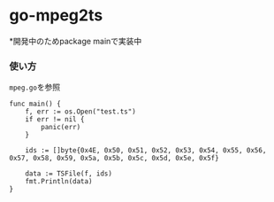 # go-mpeg2ts
*開発中のためpackage mainで実装中

### 使い方
`mpeg.go`を参照
```
func main() {
	f, err := os.Open("test.ts")
	if err != nil {
		panic(err)
	}

	ids := []byte{0x4E, 0x50, 0x51, 0x52, 0x53, 0x54, 0x55, 0x56, 0x57, 0x58, 0x59, 0x5a, 0x5b, 0x5c, 0x5d, 0x5e, 0x5f}

	data := TSFile(f, ids)
	fmt.Println(data)
}
```
